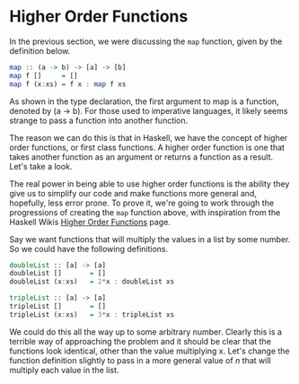 # Higher Order Functions

In the previous section, we were discussing the `map` function, given by the definition below.

```haskell
map :: (a -> b) -> [a] -> [b]
map f []     = []
map f (x:xs) = f x : map f xs
```

As shown in the type declaration, the first argument to map is a function, denoted by (a -> b). For those used to imperative languages, it likely seems strange to pass a function into another function. 

The reason we can do this is that in Haskell, we have the concept of higher order functions, or first class functions. A higher order function is one that takes another function as an argument or returns a function as a result. Let's take a look.

The real power in being able to use higher order functions is the ability they give us to simplify our code and make functions more general and, hopefully, less error prone. To prove it, we're going to work through the progressions of creating the `map` function above, with inspiration from the Haskell Wikis [Higher Order Functions](https://www.haskell.org/haskellwiki/Higher_order_function) page. 

Say we want functions that will multiply the values in a list by some number. So we could have the following definitions.

```haskell
doubleList :: [a] -> [a]
doubleList []       = []
doubleList (x:xs)   = 2*x : doubleList xs

tripleList :: [a] -> [a]
tripleList []       = []
tripleList (x:xs)   = 3*x : tripleList xs
```
We could do this all the way up to some arbitrary number. Clearly this is a terrible way of approaching the problem and it should be clear that the functions look identical, other than the value multiplying x. Let's change the function definition slightly to pass in a more general value of *n* that will multiply each value in the list.

```haskell

```


















 